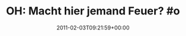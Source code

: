 ---
retweeted: false
source: <a href="http://termtter.org/" rel="nofollow">Termtter</a>
entities:
  hashtags:
  - text: office
    indices:
    - '29'
    - '36'
  symbols: []
  user_mentions: []
  urls: []
display_text_range:
- '0'
- '36'
favorite_count: '0'
id_str: '33092826279583744'
truncated: false
retweet_count: '0'
id: '33092826279583744'
created_at: Thu Feb 03 09:21:59 +0000 2011
favorited: false
full_text: 'OH: Macht hier jemand Feuer? #office'
lang: de
tags:
- office
- pesos:twitter
date: '2011-02-03T09:21:59+00:00'
src: https://twitter.com/bascht/status/33092826279583744
original_url: https://twitter.com/bascht/status/33092826279583744
type: twitter_tweet
text: 'OH: Macht hier jemand Feuer? #office'
title: 'OH: Macht hier jemand Feuer? #o'

---